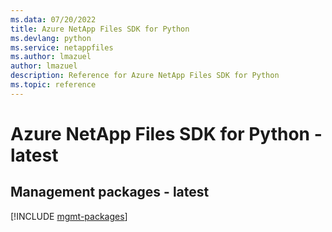 ```yaml
---
ms.data: 07/20/2022
title: Azure NetApp Files SDK for Python
ms.devlang: python
ms.service: netappfiles
ms.author: lmazuel
author: lmazuel
description: Reference for Azure NetApp Files SDK for Python
ms.topic: reference
---
```

# Azure NetApp Files SDK for Python - latest

## Management packages - latest
[!INCLUDE [mgmt-packages](netapp-files-mgmt-index.md)]
